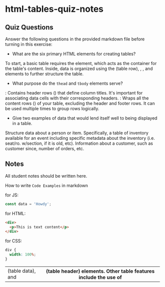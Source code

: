 # html-tables-quiz-notes

## Quiz Questions

Answer the following questions in the provided markdown file before turning in this exercise:

- What are the six primary HTML elements for creating tables?

To start, a basic table requires the <table> element, which acts as the container for the table's content. Inside, data is organized using the <tr> (table row), <td> (table data), and <th> (table header) elements. Other table features include the use of <thead>, <tfoot>, and <tbody> elements to further structure the table.

- What purpose do the `thead` and `tbody` elements serve?

<thead>: Contains header rows (<tr>) that define column titles. It's important for associating data cells with their corresponding headers.
<tbody>: Wraps all the content rows (<tr>) of your table, excluding the header and footer rows. It can be used multiple times to group rows logically.

- Give two examples of data that would lend itself well to being displayed in a table.

Structure data about a person or item. Specifically, a table of inventory available for an event including specific metadata about the inventory (i.e. seat/ro. w/section, if it is old, etc). Information about a customer, such as customer since, number of orders, etc.

## Notes

All student notes should be written here.

How to write `Code Examples` in markdown

for JS:

```javascript
const data = 'Howdy';
```

for HTML:

```html
<div>
  <p>This is text content</p>
</div>
```

for CSS:

```css
div {
  width: 100%;
}
```
